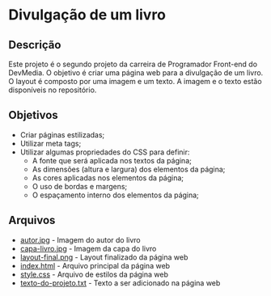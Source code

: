 # Divulgação de um livro

## Descrição
Este projeto é o segundo projeto da carreira de Programador Front-end do DevMedia. O objetivo é criar uma página web para a divulgação de um livro. O layout é composto por uma imagem e um texto. A imagem e o texto estão disponíveis no repositório.

## Objetivos
- Criar páginas estilizadas;
- Utilizar meta tags;
- Utilizar algumas propriedades do CSS para definir:
    - A fonte que será aplicada nos textos da página;
    - As dimensões (altura e largura) dos elementos da página;
    - As cores aplicadas nos elementos da página;
    - O uso de bordas e margens;
    - O espaçamento interno dos elementos da página;

## Arquivos
- [autor.jpg](img/autor.jpg) - Imagem do autor do livro
- [capa-livro.jpg](img/capa-livro.jpg) - Imagem da capa do livro
- [layout-final.png](img/layout-final.png) - Layout finalizado da página web
- [index.html](index.html) - Arquivo principal da página web
- [style.css](style.css) - Arquivo de estilos da página web
- [texto-do-projeto.txt](texto-do-projeto.txt) - Texto a ser adicionado na página web
